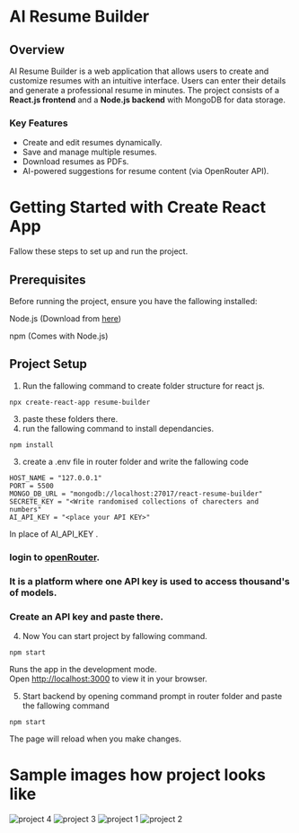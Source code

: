 # AI Resume Builder

## Overview  
AI Resume Builder is a web application that allows users to create and customize resumes with an intuitive interface. Users can enter their details and generate a professional resume in minutes. The project consists of a **React.js frontend** and a **Node.js backend** with MongoDB for data storage.

### **Key Features**
- Create and edit resumes dynamically.
- Save and manage multiple resumes.
- Download resumes as PDFs.
- AI-powered suggestions for resume content (via OpenRouter API).

# Getting Started with Create React App
Fallow these steps to set up and run the project.

## Prerequisites
Before running the project, ensure you have the fallowing installed:

Node.js (Download from [here](https://nodejs.org/en/download))

npm (Comes with Node.js)
## Project Setup
1) Run the fallowing command to create folder structure for react js.
```
npx create-react-app resume-builder
```
3) paste these folders there.
4) run the fallowing command to install dependancies.
```
npm install
```
3) create a .env file in router folder and write the fallowing code

```
HOST_NAME = "127.0.0.1"
PORT = 5500
MONGO_DB_URL = "mongodb://localhost:27017/react-resume-builder"
SECRETE_KEY = "<Write randomised collections of charecters and numbers"
AI_API_KEY = "<place your API KEY>"
```
In place of AI_API_KEY .
  ### login to [openRouter](https://openrouter.ai/).
  ### It is a platform where one API key is used to access thousand's of models.
  ### Create an API key and paste there.
4) Now You can start project by fallowing command.
```
npm start
```

Runs the app in the development mode.\
Open [http://localhost:3000](http://localhost:3000) to view it in your browser.


5) Start backend by opening command prompt in router folder and paste the fallowing command
```
npm start
```
The page will reload when you make changes.

# Sample images how project looks like

![project 4](https://github.com/user-attachments/assets/e0fb06d8-1004-4de6-85f0-b6123f3d92bc)
![project 3](https://github.com/user-attachments/assets/ae2a9c1f-f039-42ba-a8ea-000dc086fc63)
![project 1](https://github.com/user-attachments/assets/989ddb48-3923-4c2e-9c77-def6cb5e887b)
![project 2](https://github.com/user-attachments/assets/3639dd28-f0a5-4987-a2d0-8077ac9166ce)

